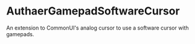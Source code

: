 # AuthaerGamepadSoftwareCursor
An extension to CommonUI's analog cursor to use a software cursor with gamepads.
